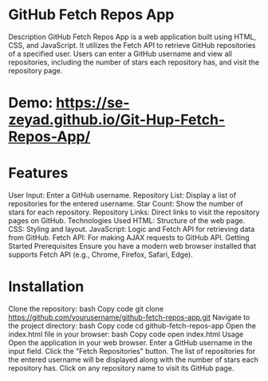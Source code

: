 # GitHub Fetch Repos App
Description
GitHub Fetch Repos App is a web application built using HTML, CSS, and JavaScript. It utilizes the Fetch API to retrieve GitHub repositories of a specified user. Users can enter a GitHub username and view all repositories, including the number of stars each repository has, and visit the repository page.

# Demo: https://se-zeyad.github.io/Git-Hup-Fetch-Repos-App/

# Features
User Input: Enter a GitHub username.
Repository List: Display a list of repositories for the entered username.
Star Count: Show the number of stars for each repository.
Repository Links: Direct links to visit the repository pages on GitHub.
Technologies Used
HTML: Structure of the web page.
CSS: Styling and layout.
JavaScript: Logic and Fetch API for retrieving data from GitHub.
Fetch API: For making AJAX requests to GitHub API.
Getting Started
Prerequisites
Ensure you have a modern web browser installed that supports Fetch API (e.g., Chrome, Firefox, Safari, Edge).

# Installation
Clone the repository:
bash
Copy code
git clone https://github.com/yourusername/github-fetch-repos-app.git
Navigate to the project directory:
bash
Copy code
cd github-fetch-repos-app
Open the index.html file in your browser:
bash
Copy code
open index.html
Usage
Open the application in your web browser.
Enter a GitHub username in the input field.
Click the "Fetch Repositories" button.
The list of repositories for the entered username will be displayed along with the number of stars each repository has.
Click on any repository name to visit its GitHub page.
